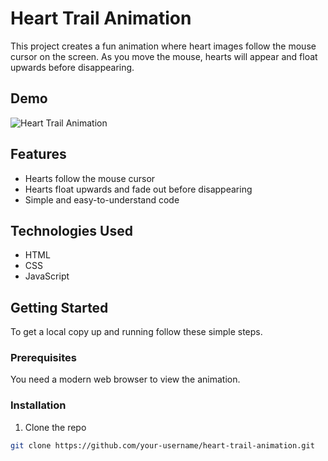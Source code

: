 # Heart Trail Animation

This project creates a fun animation where heart images follow the mouse cursor on the screen. As you move the mouse, hearts will appear and float upwards before disappearing.

## Demo

![Heart Trail Animation](demo.gif)

## Features

- Hearts follow the mouse cursor
- Hearts float upwards and fade out before disappearing
- Simple and easy-to-understand code

## Technologies Used

- HTML
- CSS
- JavaScript

## Getting Started

To get a local copy up and running follow these simple steps.

### Prerequisites

You need a modern web browser to view the animation.

### Installation

1. Clone the repo

```sh
git clone https://github.com/your-username/heart-trail-animation.git
